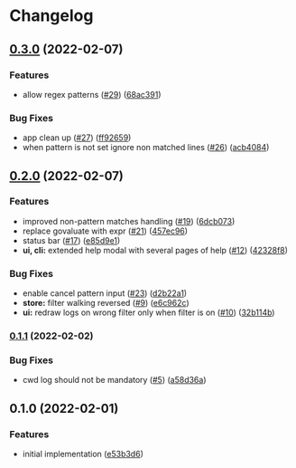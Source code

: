# Changelog

## [0.3.0](https://www.github.com/AuHau/loggy/compare/v0.2.0...v0.3.0) (2022-02-07)


### Features

* allow regex patterns ([#29](https://www.github.com/AuHau/loggy/issues/29)) ([68ac391](https://www.github.com/AuHau/loggy/commit/68ac391069e051d8f7b957c0fb1f86c67e249a90))


### Bug Fixes

* app clean up ([#27](https://www.github.com/AuHau/loggy/issues/27)) ([ff92659](https://www.github.com/AuHau/loggy/commit/ff926590c848b9d3634d6609306f5d7dcdbd4797))
* when pattern is not set ignore non matched lines ([#26](https://www.github.com/AuHau/loggy/issues/26)) ([acb4084](https://www.github.com/AuHau/loggy/commit/acb40844768cdeb3ea84cc97805f0a3b66464072))

## [0.2.0](https://www.github.com/AuHau/loggy/compare/v0.1.1...v0.2.0) (2022-02-07)


### Features

* improved non-pattern matches handling ([#19](https://www.github.com/AuHau/loggy/issues/19)) ([6dcb073](https://www.github.com/AuHau/loggy/commit/6dcb073c4e51f2bec32c93aaa3c3f45e5e41dc43))
* replace govaluate with expr ([#21](https://www.github.com/AuHau/loggy/issues/21)) ([457ec96](https://www.github.com/AuHau/loggy/commit/457ec9689b3984a207f193b211861f1424bba109))
* status bar ([#17](https://www.github.com/AuHau/loggy/issues/17)) ([e85d9e1](https://www.github.com/AuHau/loggy/commit/e85d9e19ba6060cfc45c8bd8c0af3d6f028702bc))
* **ui, cli:** extended help modal with several pages of help ([#12](https://www.github.com/AuHau/loggy/issues/12)) ([42328f8](https://www.github.com/AuHau/loggy/commit/42328f89fcf588e7583d266214c28b1f0175d8ec))


### Bug Fixes

* enable cancel pattern input ([#23](https://www.github.com/AuHau/loggy/issues/23)) ([d2b22a1](https://www.github.com/AuHau/loggy/commit/d2b22a1729237ce12e205bce9dd4b9b948502a2a))
* **store:** filter walking reversed ([#9](https://www.github.com/AuHau/loggy/issues/9)) ([e6c962c](https://www.github.com/AuHau/loggy/commit/e6c962c194f0fe2a9d8325d87092e7747c68eb7a))
* **ui:** redraw logs on wrong filter only when filter is on ([#10](https://www.github.com/AuHau/loggy/issues/10)) ([32b114b](https://www.github.com/AuHau/loggy/commit/32b114b70fe2d343080b10ff62c0bf7c64a0ea78))

### [0.1.1](https://www.github.com/AuHau/loggy/compare/v0.1.0...v0.1.1) (2022-02-02)


### Bug Fixes

* cwd log should not be mandatory ([#5](https://www.github.com/AuHau/loggy/issues/5)) ([a58d36a](https://www.github.com/AuHau/loggy/commit/a58d36a3ef11b86195666a714b19fb77cffaa5b7))

## 0.1.0 (2022-02-01)


### Features

* initial implementation ([e53b3d6](https://www.github.com/AuHau/loggy/commit/e53b3d6a60b3125bc09ab4b82d17367b7c183475))
